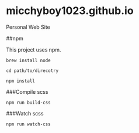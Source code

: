 # micchyboy1023.github.io
Personal Web Site

##npm

This project uses npm.

`brew install node`

`cd path/to/direcotry`

`npm install`

###Compile scss

`npm run build-css`

###Watch scss 

`npm run watch-css`